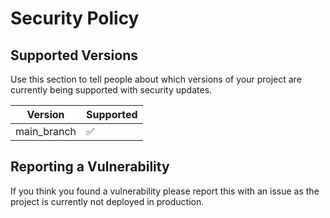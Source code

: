 # Security Policy

## Supported Versions

Use this section to tell people about which versions of your project are
currently being supported with security updates.

| Version       | Supported          |
| ------------- | ------------------ |
| main_branch   | :white_check_mark: |

## Reporting a Vulnerability

If you think you found a vulnerability please report this with an issue as the project is currently not deployed in production.
